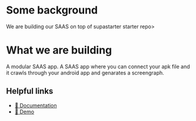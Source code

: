 # Some background
We are building our SAAS on top of supastarter starter repo>

# What we are building
A modular SAAS app.
A SAAS app where you can connect your apk file and it crawls through your android app and genarates a screengraph.

## Helpful links

- [📘 Documentation](https://supastarter.dev/docs/nextjs)
- [🚀 Demo](https://demo.supastarter.dev)